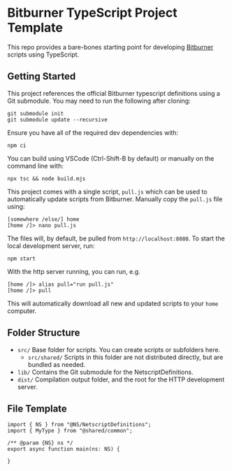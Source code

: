Bitburner TypeScript Project Template
=====================================

This repo provides a bare-bones starting point for developing [Bitburner](https://github.com/bitburner-official/bitburner-src) scripts using TypeScript.

Getting Started
---------------


This project references the official Bitburner typescript definitions using a Git submodule.
You may need to run the following after cloning:

```
git submodule init
git submodule update --recursive
```

Ensure you have all of the required dev dependencies with:

```
npm ci
```

You can build using VSCode (Ctrl-Shift-B by default) or manually on the command line with:

```
npx tsc && node build.mjs
```

This project comes with a single script, `pull.js` which can be used to automatically update scripts from Bitburner.  Manually copy the `pull.js` file using:


```
[somewhere /else/] home
[home /]> nano pull.js
```

The files will, by default, be pulled from `http://localhost:8080`. To start the local development server, run:

```
npm start
```

With the http server running, you can run, e.g.

```
[home /]> alias pull="run pull.js"
[home /]> pull
```

This will automatically download all new and updated scripts to your `home` computer.

Folder Structure
----------------

- `src/` Base folder for scripts.  You can create scripts or subfolders here.
    - `src/shared/` Scripts in this folder are not distributed directly, but are bundled as needed.
- `lib/` Contains the Git submodule for the NetscriptDefinitions.
- `dist/` Compilation output folder, and the root for the HTTP development server.

File Template
-------------

```
import { NS } from "@NS/NetscriptDefinitions";
import { MyType } from "@shared/common";

/** @param {NS} ns */
export async function main(ns: NS) {
  
}
```
